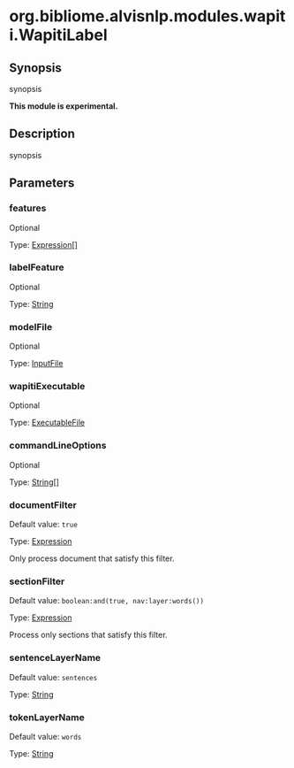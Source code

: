 # org.bibliome.alvisnlp.modules.wapiti.WapitiLabel

## Synopsis

synopsis

**This module is experimental.**

## Description

synopsis

## Parameters

<a name="features">

### features

Optional

Type: [Expression[]](../converter/alvisnlp.corpus.expressions.Expression[])



<a name="labelFeature">

### labelFeature

Optional

Type: [String](../converter/java.lang.String)



<a name="modelFile">

### modelFile

Optional

Type: [InputFile](../converter/org.bibliome.util.files.InputFile)



<a name="wapitiExecutable">

### wapitiExecutable

Optional

Type: [ExecutableFile](../converter/org.bibliome.util.files.ExecutableFile)



<a name="commandLineOptions">

### commandLineOptions

Optional

Type: [String[]](../converter/java.lang.String[])



<a name="documentFilter">

### documentFilter

Default value: `true`

Type: [Expression](../converter/alvisnlp.corpus.expressions.Expression)

Only process document that satisfy this filter.

<a name="sectionFilter">

### sectionFilter

Default value: `boolean:and(true, nav:layer:words())`

Type: [Expression](../converter/alvisnlp.corpus.expressions.Expression)

Process only sections that satisfy this filter.

<a name="sentenceLayerName">

### sentenceLayerName

Default value: `sentences`

Type: [String](../converter/java.lang.String)



<a name="tokenLayerName">

### tokenLayerName

Default value: `words`

Type: [String](../converter/java.lang.String)



